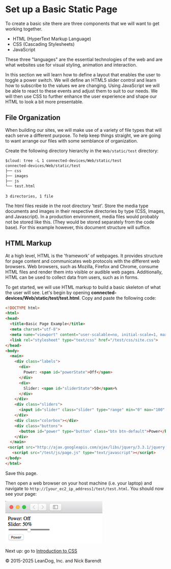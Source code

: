 # Set up a Basic Static Page

To create a basic site there are three components that we will want to get working together.

 * HTML (HyperText Markup Language)
 * CSS (Cascading Stylesheets)
 * JavaScript

These three "languages" are the essential technologies of the web and are what websites use for visual styling, animation and interaction.

In this section we will learn how to define a layout that enables the user to toggle a power switch.  We will define an HTML5 slider control and learn how to subscribe to the values we are changing.   Using JavaScript we will be able to react to these events and adjust them to suit to our needs. We will then use CSS to further enhance the user experience and shape our HTML to look a bit more presentable.

## File Organization

When building our sites, we will make use of a variety of file types that will each serve a different purpose.  To help keep things straight, we are going to want arrange our files with some semblance of organization. 

Create the following directory hierarchy in the ```Web/static/test``` directory:

```
$cloud: tree -L 1 connected-devices/Web/static/test
connected-devices/Web/static/test
├── css
├── images
├── js
└── test.html

3 directories, 1 file
```

The html files reside in the root directory 'test'.  Store the media type documents and images in their respective directories by type (CSS, Images, and Javascript).  In a production environment, media files would probably not be stored like this. (They would be stored separately from the code base).  For this example however, this document structure will suffice.

## HTML Markup

At a high level, HTML is the 'framework' of webpages. It provides structure for page content and communicates web protocols with the different web browsers. Web browsers, such as Mozilla, Firefox and Chrome, consume HTML files and render them into visible or audible web pages. Additionally, HTML can be used to collect data from users, such as in forms.

To get started,  we will use HTML markup to build a basic skeleton of what the user will see.   Let's begin by opening **connected-devices/Web/static/test/test.html**. Copy and paste the following code:

```html
<!DOCTYPE html>
<html>
<head>
  <title>Basic Page Example</title>
  <meta charset="utf-8">
  <meta name="viewport" content="user-scalable=no, initial-scale=1, maximum-scale=1, minimum-scale=1, width=device-width">
  <link rel="stylesheet" type="text/css" href="/test/css/site.css">
</head>
<body>
  <main>
    <div class="labels">
      <div>
        Power: <span id="powerState">Off</span>
      </div>
      <div>
        Slider: <span id="sliderState">50</span>%
      </div>
    </div>
    <div class="sliders">
      <input id="slider" class="slider" type="range" min="0" max="100" step="1"></input>
    </div>
    <div class="colorbox"></div>
    <div class="buttons">
      <button id="power" type="button" class="btn btn-default">Power</button>
    </div>
  </main>
 <script src="http://ajax.googleapis.com/ajax/libs/jquery/3.3.1/jquery.min.js" type="text/javascript"></script>
   <script src="/test/js/page.js" type="text/javascript"></script>
</body>
</html>
```

Save this page.

Then open a web browser on your host machine (i.e. your laptop) and navigate to `http://[your_ec2_ip_address]/test/test.html`. You should now see your page:

![](Images/basic_html.png)

Next up: go to [Introduction to CSS](../05.3_Introduction_to_CSS/README.md)

&copy; 2015-2025 LeanDog, Inc. and Nick Barendt

